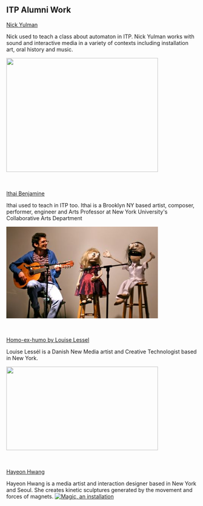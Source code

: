 
## ITP Alumni Work

[Nick Yulman](https://www.nysoundworks.org/) 

Nick used to teach a class about automaton in ITP. Nick Yulman works with sound and interactive media in a variety of contexts including installation art, oral history and music.

<img src="https://images.squarespace-cdn.com/content/v1/5cac12032727be67ae19a191/1554783819799-6CY6CE0LOU15Q3QW6OK8/Screen%2BShot%2B2019-04-09%2Bat%2B12.22.16%2BAM.jpg?format=750w"  width="400" height="300" />


<p>&nbsp;</p> 

[Ithai Benjamine](http://www.ithaibenjamin.com/index.html)

Ithai used to teach in ITP too. Ithai is a Brooklyn NY based artist, composer, performer, engineer and Arts Professor at New York University's Collaborative Arts Department

![ithai benjamine](images/ithai_benjamine.jpg)

<p>&nbsp;</p> 

[Homo-ex-humo by Louise Lessel](https://www.louiselessel.com/portfolio_page/homo-ex-humo/)

Louise Lessél is a Danish New Media artist and Creative Technologist based in New York. 

<img src="https://www.louiselessel.com/wp-content/uploads/2020/04/8W0B0532.jpg"  width="400" height="220" />

<p>&nbsp;</p> 

[Hayeon Hwang](https://www.hhayeon.com/)

Hayeon Hwang is a media artist and interaction designer based in New York and Seoul. She creates kinetic sculptures generated by the movement and forces of magnets. 
[<img src="https://payload.cargocollective.com/1/10/335242/13286000/MagIc_00_670.jpg"  alt="Magic, an installation" width="400"/>](https://vimeo.com/280129245)
